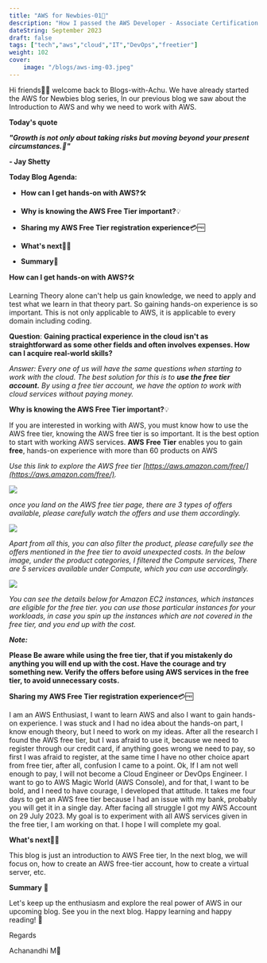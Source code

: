 ```yaml
---
title: "AWS for Newbies-01🦋"
description: "How I passed the AWS Developer - Associate Certification Exam (DVA-C02)"
dateString: September 2023
draft: false
tags: ["tech","aws","cloud","IT","DevOps","freetier"]
weight: 102
cover:
    image: "/blogs/aws-img-03.jpeg"
---
```




Hi friends🙋‍♂️ welcome back to Blogs-with-Achu. We have already started the AWS for Newbies blog series, In our previous blog we saw about the Introduction to AWS and why we need to work with AWS.

**Today's quote**

**_"Growth is not only about taking risks but moving beyond your present circumstances.🌱"_**

**\- Jay Shetty**

**Today Blog Agenda:**

- **How can I get hands-on with AWS?**🛠️

- **Why is knowing the AWS Free Tier important?**💡

- **Sharing my AWS Free Tier registration experience**💳🆓

- **What's next🌈🚀**

- **Summary**🏁

**How can I get hands-on with AWS?**🛠️

Learning Theory alone can't help us gain knowledge, we need to apply and test what we learn in that theory part. So gaining hands-on experience is so important. This is not only applicable to AWS, it is applicable to every domain including coding.

**Question**: **Gaining practical experience in the cloud isn't as straightforward as some other fields and often involves expenses. How can I acquire real-world skills?**

_Answer: Every one of us will have the same questions when starting to work with the cloud. The best solution for this is to **use the free tier account.** By using a free tier account, we have the option to work with cloud services without paying money._

**Why is knowing the AWS Free Tier important?**💡

If you are interested in working with AWS, you must know how to use the AWS free tier, knowing the AWS free tier is so important. It is the best option to start with working AWS services. **AWS** **Free** **Tier** enables you to gain **free**, hands-on experience with more than 60 products on AWS

_Use this link to explore the AWS free tier [https://aws.amazon.com/free/](https://aws.amazon.com/free/)._

![](/my-demo-portfolio/static/blogs/aws-freetier.png)

_once you land on the AWS free tier page, there are 3 types of offers available, please carefully watch the offers and use them accordingly._

![](/my-demo-portfolio/static/blogs/aws-offers.png)

_Apart from all this, you can also filter the product, please carefully see the offers mentioned in the free tier to avoid unexpected costs. In the below image, under the product categories, I filtered the Compute services, There are 5 services available under Compute, which you can use accordingly._

![](/my-demo-portfolio/static/blogs/aws-product.png)

_You can see the details below for Amazon EC2 instances, which instances are eligible for the free tier. you can use those particular instances for your workloads, in case you spin up the instances which are not covered in the free tier, and you end up with the cost._

_**Note:**_

**Please Be aware while using the free tier, that if you mistakenly do anything you will end up with the cost. Have the courage and try something new. Verify the offers before using AWS services in the free tier, to avoid unnecessary costs.**

**Sharing my AWS Free Tier registration experience**💳🆓

I am an AWS Enthusiast, I want to learn AWS and also I want to gain hands-on experience. I was stuck and I had no idea about the hands-on part, I know enough theory, but I need to work on my ideas. After all the research I found the AWS free tier, but I was afraid to use it, because we need to register through our credit card, if anything goes wrong we need to pay, so first I was afraid to register, at the same time I have no other choice apart from free tier, after all, confusion I came to a point. Ok, If I am not well enough to pay, I will not become a Cloud Engineer or DevOps Engineer. I want to go to AWS Magic World (AWS Console), and for that, I want to be bold, and I need to have courage, I developed that attitude. It takes me four days to get an AWS free tier because I had an issue with my bank, probably you will get it in a single day. After facing all struggle I got my AWS Account on 29 July 2023. My goal is to experiment with all AWS services given in the free tier, I am working on that. I hope I will complete my goal.

**What's next🌈🚀**

This blog is just an introduction to AWS Free tier, In the next blog, we will focus on, how to create an AWS free-tier account, how to create a virtual server, etc.

**Summary** 🏁

Let's keep up the enthusiasm and explore the real power of AWS in our upcoming blog. See you in the next blog. Happy learning and happy reading! 📖

Regards

Achanandhi M👦

